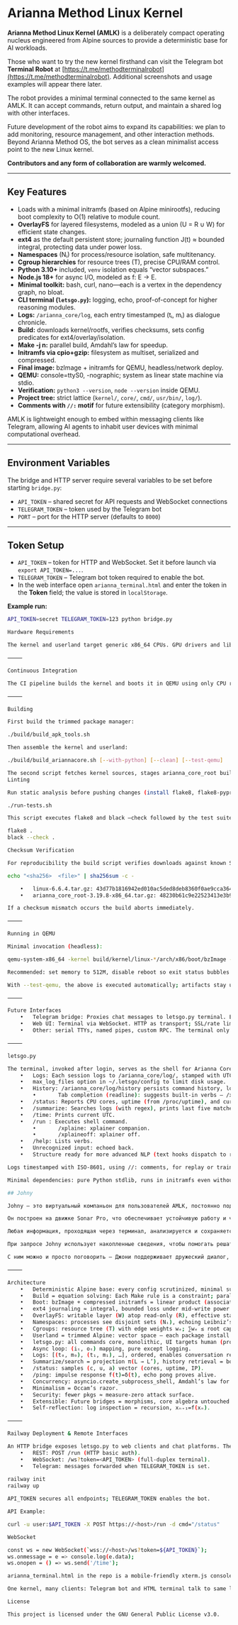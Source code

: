 # Arianna Method Linux Kernel

**Arianna Method Linux Kernel (AMLK)** is a deliberately compact operating nucleus engineered from Alpine sources to provide a deterministic base for AI workloads.

Those who want to try the new kernel firsthand can visit the Telegram bot **Terminal Robot** at [https://t.me/methodterminalrobot](https://t.me/methodterminalrobot). Additional screenshots and usage examples will appear there later.

The robot provides a minimal terminal connected to the same kernel as AMLK. It can accept commands, return output, and maintain a shared log with other interfaces.

Future development of the robot aims to expand its capabilities: we plan to add monitoring, resource management, and other interaction methods. Beyond Arianna Method OS, the bot serves as a clean minimalist access point to the new Linux kernel.

**Contributors and any form of collaboration are warmly welcomed.**

---

## Key Features

- Loads with a minimal initramfs (based on Alpine minirootfs), reducing boot complexity to O(1) relative to module count.
- **OverlayFS** for layered filesystems, modeled as a union (U = R ∪ W) for efficient state changes.
- **ext4** as the default persistent store; journaling function J(t) ≈ bounded integral, protecting data under power loss.
- **Namespaces** (Nᵢ) for process/resource isolation, safe multitenancy.
- **Cgroup hierarchies** for resource trees (T), precise CPU/RAM control.
- **Python 3.10+** included, `venv` isolation equals “vector subspaces.”
- **Node.js 18+** for async I/O, modeled as f: E → E.
- **Minimal toolkit:** bash, curl, nano—each is a vertex in the dependency graph, no bloat.
- **CLI terminal (`letsgo.py`):** logging, echo, proof-of-concept for higher reasoning modules.
- **Logs:** `/arianna_core/log`, each entry timestamped (tᵢ, mᵢ) as dialogue chronicle.
- **Build:** downloads kernel/rootfs, verifies checksums, sets config predicates for ext4/overlay/isolation.
- **Make -j n:** parallel build, Amdahl’s law for speedup.
- **Initramfs via cpio+gzip:** filesystem as multiset, serialized and compressed.
- **Final image:** bzImage + initramfs for QEMU, headless/network deploy.
- **QEMU:** console=ttyS0, -nographic; system as linear state machine via stdio.
- **Verification:** `python3 --version`, `node --version` inside QEMU.
- **Project tree:** strict lattice (`kernel/`, `core/`, `cmd/`, `usr/bin/`, `log/`).
- **Comments with `//:` motif** for future extensibility (category morphism).

AMLK is lightweight enough to embed within messaging clients like Telegram, allowing AI agents to inhabit user devices with minimal computational overhead.

---

## Environment Variables

The bridge and HTTP server require several variables to be set before starting `bridge.py`:

- `API_TOKEN` – shared secret for API requests and WebSocket connections
- `TELEGRAM_TOKEN` – token used by the Telegram bot
- `PORT` – port for the HTTP server (defaults to `8000`)

---

## Token Setup

- `API_TOKEN` – token for HTTP and WebSocket. Set it before launch via `export API_TOKEN=...`.
- `TELEGRAM_TOKEN` – Telegram bot token required to enable the bot.
- In the web interface open `arianna_terminal.html` and enter the token in the **Token** field; the value is stored in `localStorage`.

**Example run:**

```bash
API_TOKEN=secret TELEGRAM_TOKEN=123 python bridge.py

Hardware Requirements

The kernel and userland target generic x86_64 CPUs. GPU drivers and libraries are omitted, so the system runs entirely on CPU hardware.

⸻

Continuous Integration

The CI pipeline builds the kernel and boots it in QEMU using only CPU resources. GPU devices and drivers are absent, and QEMU is invoked with software acceleration so the workflow succeeds on generic CPU-only runners.

⸻

Building

First build the trimmed package manager:

./build/build_apk_tools.sh

Then assemble the kernel and userland:

./build/build_ariannacore.sh [--with-python] [--clean] [--test-qemu]

The second script fetches kernel sources, stages arianna_core_root built from the Alpine lineage, and emits a flat image. The optional flags expand the userland, clean previous artifacts or run a QEMU smoke test.
Linting

Run static analysis before pushing changes (install flake8, flake8-pyproject, and black if missing):

./run-tests.sh

This script executes flake8 and black –check followed by the test suite. To run the linters directly:

flake8 .
black --check .

Checksum Verification

For reproducibility the build script verifies downloads against known SHA256 sums using:

echo "<sha256>  <file>" | sha256sum -c -

	•	linux-6.6.4.tar.gz: 43d77b1816942ed010ac5ded8deb8360f0ae9cca3642dc7185898dab31d21396
	•	arianna_core_root-3.19.8-x86_64.tar.gz: 48230b61c9e22523413e3b90b2287469da1d335a11856e801495a896fd955922

If a checksum mismatch occurs the build aborts immediately.

⸻

Running in QEMU

Minimal invocation (headless):

qemu-system-x86_64 -kernel build/kernel/linux-*/arch/x86/boot/bzImage -initrd build/arianna.initramfs.gz -append "console=ttyS0" -nographic

Recommended: set memory to 512M, disable reboot so exit status bubbles up to host. Console directed to ttyS0 for easy piping/tmux/logging.

With --test-qemu, the above is executed automatically; artifacts stay under boot/.

⸻

Future Interfaces
	•	Telegram bridge: Proxies chat messages to letsgo.py terminal. Each chat gets a session log; bot authenticates via API token.
	•	Web UI: Terminal via WebSocket. HTTP as transport; SSL/rate limiting via userland libraries atop initramfs.
	•	Other: serial TTYs, named pipes, custom RPC. The terminal only uses stdio, so any frontend can connect.

⸻

letsgo.py

The terminal, invoked after login, serves as the shell for Arianna Core.
	•	Logs: Each session logs to /arianna_core/log/, stamped with UTC.
	•	max_log_files option in ~/.letsgo/config to limit disk usage.
	•	History: /arianna_core/log/history persists command history, loaded at startup, updated on exit.
        •       Tab completion (readline): suggests built-in verbs — /xplaine, /xplaineoff, /status, /time, /run, /summarize, /search, /help.
	•	/status: Reports CPU cores, uptime (from /proc/uptime), and current IP.
	•	/summarize: Searches logs (with regex), prints last five matches; --history searches command history; /search <pattern> finds all matches.
	•	/time: Prints current UTC.
	•	/run : Executes shell command.
        •       /xplaine: xplainer companion.
        •       /xplaineoff: xplainer off.
	•	/help: Lists verbs.
	•	Unrecognized input: echoed back.
	•	Structure ready for more advanced NLP (text hooks dispatch to remote models).

Logs timestamped with ISO-8601, using //: comments, for replay or training.

Minimal dependencies: pure Python stdlib, runs in initramfs even without extra packages.

## Johny

Johny — это виртуальный компаньон для пользователей AMLK, постоянно подключенный к терминалу.

Он построен на движке Sonar Pro, что обеспечивает устойчивую работу и чувствительность к контексту.

Любая информация, проходящая через терминал, анализируется и сохраняется Джони; он запоминает данные и формирует внутреннюю память.

При запросе Johny использует накопленные сведения, чтобы помогать решать задачи и объяснять происходящее, делая работу понятнее.

С ним можно и просто поговорить — Джони поддерживает дружеский диалог, если захочется отвлечься или обсудить идеи.

⸻

Architecture
	•	Deterministic Alpine base: every config scrutinized, minimal subset for ext4, OverlayFS, namespaces.
	•	Build = equation solving: Each Make rule is a constraint; parallel compile = Amdahl’s law speedup.
	•	Boot: bzImage + compressed initramfs = linear product (associativity = reproducible starts).
	•	ext4 journaling ≈ integral, bounded loss under mid-write power cut.
	•	OverlayFS: writable layer (W) atop read-only (R), effective state S = R ∪ W (lookup-time union, O(1) mods).
	•	Namespaces: processes see disjoint sets (Nᵢ), echoing Leibniz’s monads.
	•	Cgroups: resource tree (T) with edge weights wₑ; ∑wₑ ≤ root cap, prevents runaway.
	•	Userland = trimmed Alpine: vector space — each package install = vector addition.
	•	letsgo.py: all commands core, monolithic, UI targets human (prompts), scripting possible (deterministic output).
	•	Async loop: (iₜ, oₜ) mapping, pure except logging.
	•	Logs: [(t₀, m₀), (t₁, m₁), …], ordered, enables conversation replay, time as axis.
	•	Summarize/search = projection π(L → L’), history retrieval = bounded inverse (last n elements).
	•	/status: samples (c, u, a) vector (cores, uptime, IP).
	•	/ping: impulse response f(t)=δ(t), echo pong proves alive.
	•	Concurrency: asyncio.create_subprocess_shell, Amdahl’s law for speedup.
	•	Minimalism = Occam’s razor.
	•	Security: fewer pkgs ≈ measure-zero attack surface.
	•	Extensible: Future bridges = morphisms, core algebra untouched.
	•	Self-reflection: log inspection = recursion, xₙ₊₁=f(xₙ).

⸻

Railway Deployment & Remote Interfaces

An HTTP bridge exposes letsgo.py to web clients and chat platforms. The container image (Dockerfile) starts bridge.py, which spawns the terminal and offers:
	•	REST: POST /run (HTTP basic auth).
	•	WebSocket: /ws?token=<API_TOKEN> (full-duplex terminal).
	•	Telegram: messages forwarded when TELEGRAM_TOKEN is set.
	
railway init
railway up

API_TOKEN secures all endpoints; TELEGRAM_TOKEN enables the bot.

API Example:

curl -u user:$API_TOKEN -X POST https://<host>/run -d cmd="/status"

WebSocket

const ws = new WebSocket(`wss://<host>/ws?token=${API_TOKEN}`);
ws.onmessage = e => console.log(e.data);
ws.onopen = () => ws.send('/time');

arianna_terminal.html in the repo is a mobile-friendly xterm.js console.

One kernel, many clients: Telegram bot and HTML terminal talk to same letsgo.py, share history/context.

License

This project is licensed under the GNU General Public License v3.0.








